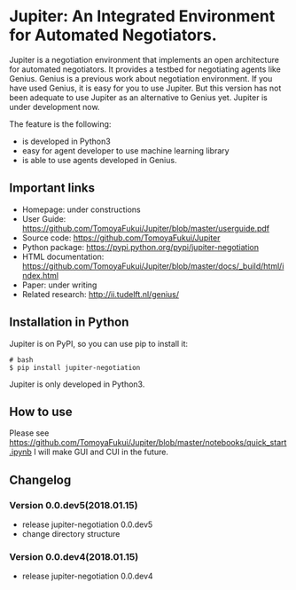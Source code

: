 # Jupiter: An Integrated Environment for Automated Negotiators.
Jupiter is a negotiation environment that implements an open architecture for automated negotiators.
It provides a testbed for negotiating agents like Genius.
Genius is a previous work about negotiation environment.
If you have used Genius, it is easy for you to use Jupiter.
But this version has not been adequate to use Jupiter as an alternative to Genius yet.
Jupiter is under development now.

The feature is the following:
- is developed in Python3
- easy for agent developer to use machine learning library
- is able to use agents developed in Genius.


## Important links
- Homepage: under constructions
- User Guide: https://github.com/TomoyaFukui/Jupiter/blob/master/userguide.pdf
- Source code: https://github.com/TomoyaFukui/Jupiter
- Python package: https://pypi.python.org/pypi/jupiter-negotiation
- HTML documentation: https://github.com/TomoyaFukui/Jupiter/blob/master/docs/_build/html/index.html
- Paper: under writing
- Related research: http://ii.tudelft.nl/genius/

## Installation in Python
Jupiter is on PyPI, so you can use pip to install it:
```
# bash
$ pip install jupiter-negotiation
```
Jupiter is only developed in Python3.

## How to use
Please see https://github.com/TomoyaFukui/Jupiter/blob/master/notebooks/quick_start.ipynb
I will make GUI and CUI in the future.

## Changelog
### Version 0.0.dev5(2018.01.15)
- release jupiter-negotiation 0.0.dev5
- change directory structure
### Version 0.0.dev4(2018.01.15)
- release jupiter-negotiation 0.0.dev4
